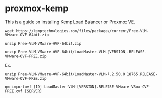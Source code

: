 # proxmox-kemp
This is a guide on installing Kemp Load Balancer on Proxmox VE.

```
wget https://kemptechnologies.com/files/packages/current/Free-VLM-VMware-OVF-64bit.zip
```

```
unzip Free-VLM-VMware-OVF-64bit.zip
```

```
unzip Free-VLM-VMware-OVF-64bit/LoadMaster-VLM-[VERSION].RELEASE-VMware-OVF-FREE.zip
```
Ex.
```
unzip Free-VLM-VMware-OVF-64bit/LoadMaster-VLM-7.2.50.0.18765.RELEASE-VMware-OVF-FREE.zip
```

```
qm importovf [ID] LoadMaster-VLM-[VERSION].RELEASE-VMware-VBox-OVF-FREE.ovf [SERVER]
```
